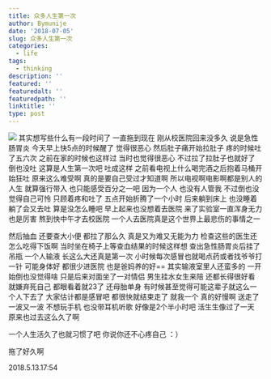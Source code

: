 ```yaml
---
title: 众多人生第一次
author: Bymunije
date: '2018-07-05'
slug: 众多人生第一次
categories:
  - life
tags:
  - thinking
description: ''
featured: ''
featuredalt: ''
featuredpath: ''
linktitle: ''
type: post
---
```


![](/blog/2018-07-05-众多人生第一次_files/15441.jpg)
其实想写些什么有一段时间了 一直拖到现在 刚从校医院回来没多久 说是急性肠胃炎 今天早上快5点的时候醒了  觉得很恶心 然后肚子痛开始拉肚子  疼的时候吐了五六次  之前在家的时候也这样过  当时也觉得很恶心 不过拉了拉肚子也就好了 倒也没吐 这算是人生第一次吧 吐成这样 之前看电视上什么喝完酒之后抱着马桶开始狂吐  原来这么难受啊 真的是要自己受过才知道啊  所以电视啊电影啊都是别人的人生  就算强行带入  也只能感受百分之一吧 因为一个人 也没有人管我 不过倒也没觉得自己可怜 只顾着疼和吐了  五点开始折腾了一个小时  后来躺到床上 也没睡着 躺了会又去吐  算是没怎么睡吧  早上起来也没想着去医院  来了实验室一直浑身无力  也是厉害  熬到快中午才去校医院  一个人去医院真是这个世界上最悲伤的事情之一   

然后抽血 还要查大小便  都拉了那么久  真是又为难又无能为力  检查这些的医生还怎么吃得下饭啊  当时坐在椅子上等查血结果的时候这样想  查出急性肠胃炎后挂了吊瓶  一个人输液  长这么大还真是第一次 小时候每次感冒也就喝点药或者找爷爷打一针  可能身体好 都很少进医院  也是爸妈养的好==   其实输液室里人还蛮多的  一开始倒也没觉得啥  只是后来对面坐了一对情侣  男生挂水女生来陪  还都长得很好看  就嫌弃死自己  都眼看着就23了  还母胎单身  有时候甚至觉得可能这辈子就这么一个人下去了  大家估计都是感冒吧  都很快就结束走了  就我一个  真的好慢啊  送走了一波又一波 不想玩手机  也没带耳机听歌  好像是2个半小时吧 活生生像过了一天   原来也过去这么久了啊

一个人生活久了也就习惯了吧  你说你还不心疼自己 ：）

拖了好久啊

2018.5.13.17:54